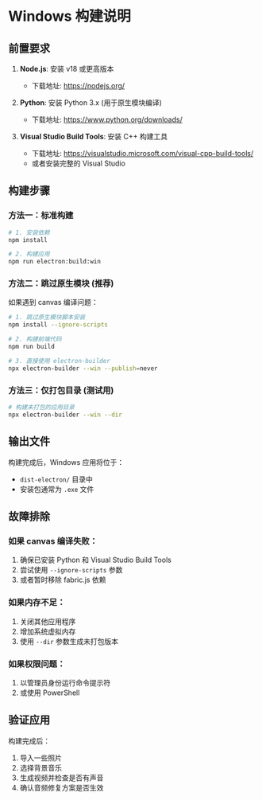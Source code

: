 # Windows 构建说明

## 前置要求

1. **Node.js**: 安装 v18 或更高版本
   - 下载地址: https://nodejs.org/
   
2. **Python**: 安装 Python 3.x (用于原生模块编译)
   - 下载地址: https://www.python.org/downloads/
   
3. **Visual Studio Build Tools**: 安装 C++ 构建工具
   - 下载地址: https://visualstudio.microsoft.com/visual-cpp-build-tools/
   - 或者安装完整的 Visual Studio

## 构建步骤

### 方法一：标准构建
```bash
# 1. 安装依赖
npm install

# 2. 构建应用
npm run electron:build:win
```

### 方法二：跳过原生模块 (推荐)
如果遇到 canvas 编译问题：

```bash
# 1. 跳过原生模块脚本安装
npm install --ignore-scripts

# 2. 构建前端代码
npm run build

# 3. 直接使用 electron-builder
npx electron-builder --win --publish=never
```

### 方法三：仅打包目录 (测试用)
```bash
# 构建未打包的应用目录
npx electron-builder --win --dir
```

## 输出文件

构建完成后，Windows 应用将位于：
- `dist-electron/` 目录中
- 安装包通常为 `.exe` 文件

## 故障排除

### 如果 canvas 编译失败：
1. 确保已安装 Python 和 Visual Studio Build Tools
2. 尝试使用 `--ignore-scripts` 参数
3. 或者暂时移除 fabric.js 依赖

### 如果内存不足：
1. 关闭其他应用程序
2. 增加系统虚拟内存
3. 使用 `--dir` 参数生成未打包版本

### 如果权限问题：
1. 以管理员身份运行命令提示符
2. 或使用 PowerShell

## 验证应用

构建完成后：
1. 导入一些照片
2. 选择背景音乐
3. 生成视频并检查是否有声音
4. 确认音频修复方案是否生效

